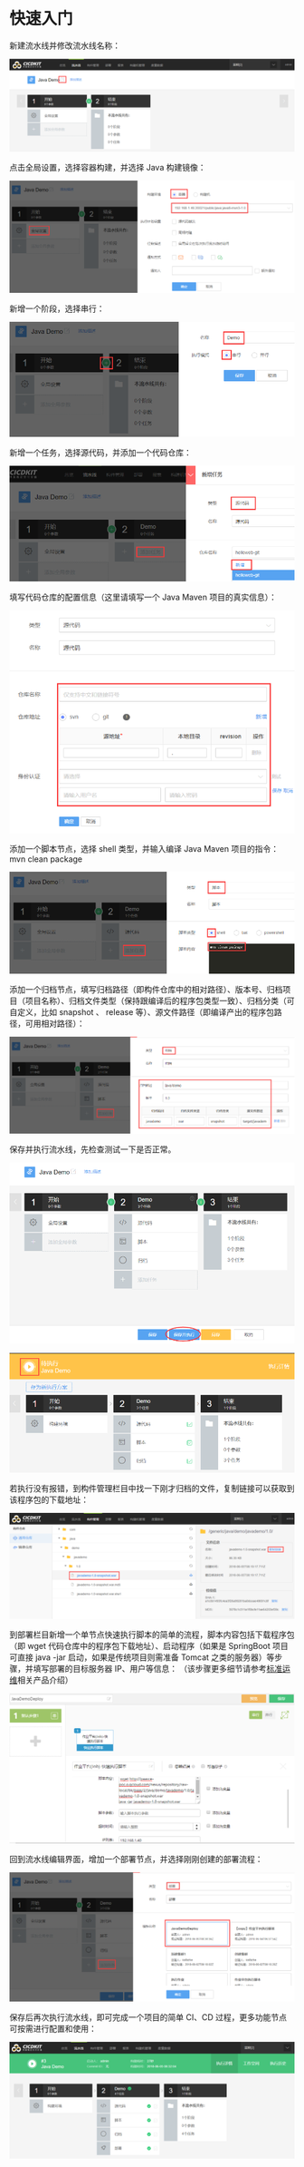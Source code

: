 # 快速入门

新建流水线并修改流水线名称：

![](../assets/bk-cicdkit-32.png)

点击全局设置，选择容器构建，并选择 Java 构建镜像：

![](../assets/bk-cicdkit-33.png)

新增一个阶段，选择串行：

![](../assets/bk-cicdkit-34.png)

新增一个任务，选择源代码，并添加一个代码仓库：

![](../assets/bk-cicdkit-35.png)

填写代码仓库的配置信息（这里请填写一个 Java Maven 项目的真实信息）：

![](../assets/bk-cicdkit-36.png)

添加一个脚本节点，选择 shell 类型，并输入编译 Java Maven 项目的指令： mvn clean package

![](../assets/bk-cicdkit-37.png)

添加一个归档节点，填写归档路径（即构件仓库中的相对路径）、版本号、归档项目（项目名称）、归档文件类型（保持跟编译后的程序包类型一致）、归档分类（可自定义，比如 snapshot 、 release 等）、源文件路径（即编译产出的程序包路径，可用相对路径）：

![](../assets/bk-cicdkit-38.png)

保存并执行流水线，先检查测试一下是否正常。

![](../assets/bk-cicdkit-39.png)

![](../assets/bk-cicdkit-40.png)

若执行没有报错，到构件管理栏目中找一下刚才归档的文件，复制链接可以获取到该程序包的下载地址：

![](../assets/bk-cicdkit-41.png)

到部署栏目新增一个单节点快速执行脚本的简单的流程，脚本内容包括下载程序包（即 wget 代码仓库中的程序包下载地址）、启动程序（如果是 SpringBoot 项目可直接 java -jar 启动，如果是传统项目则需准备 Tomcat 之类的服务器）等步骤，并填写部署的目标服务器 IP、用户等信息：
（该步骤更多细节请参考[标准运维](5.1/标准运维/快速入门/Guide1.md)相关产品介绍）

![](../assets/bk-cicdkit-42.png)

回到流水线编辑界面，增加一个部署节点，并选择刚刚创建的部署流程：

![](../assets/bk-cicdkit-43.png)

保存后再次执行流水线，即可完成一个项目的简单 CI、CD 过程，更多功能节点可按需进行配置和使用：

![](../assets/bk-cicdkit-44.png)
